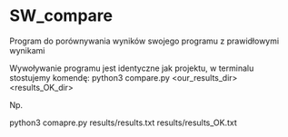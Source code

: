 # SW_compare
Program do porównywania wyników swojego programu z prawidłowymi wynikami

Wywoływanie programu jest identyczne jak projektu, w terminalu stostujemy komendę:
python3 compare.py <our_results_dir> <results_OK_dir>

Np.

python3 comapre.py results/results.txt results/results_OK.txt

